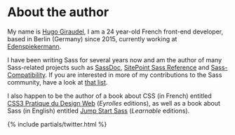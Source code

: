 
# About the author

My name is [Hugo Giraudel](http://hugogiraudel.com), I am a 24 year-old French front-end developer, based in Berlin (Germany) since 2015, currently working at [Edenspiekermann](http://edenspiekermann.com).

I have been writing Sass for several years now and am the author of many Sass-related projects such as [SassDoc](http://sassdoc.com), [SitePoint Sass Reference](http://sitepoint.com/sass-reference/) and [Sass-Compatibility](http://sass-compatibility.github.io). If you are interested in more of my contributions to the Sass community, have a look at [that list](http://github.com/HugoGiraudel/awesome-sass).

I also happen to be the author of a book about CSS (in French) entitled [CSS3 Pratique du Design Web](http://css3-pratique.fr/) (*Eyrolles* editions), as well as a book about Sass (in English) entitled [Jump Start Sass](https://learnable.com/books/jump-start-sass) (*Learnable* editions).

{% include partials/twitter.html %}
